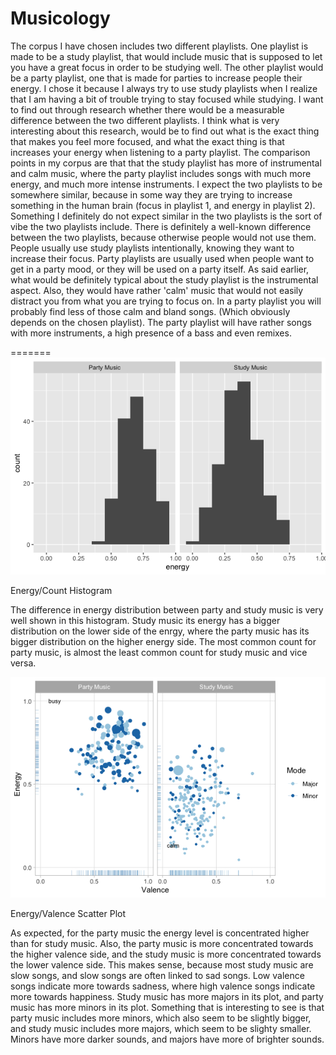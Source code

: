 # Musicology
The corpus I have chosen includes two different playlists. One playlist is made to be a study playlist, that would include music that is supposed to let you have a great focus in order to be studying well. The other playlist would be a party playlist, one that is made for parties to increase people their energy. I chose it because I always try to use study playlists when I realize that I am having a bit of trouble trying to stay focused while studying. I want to find out through research whether there would be a measurable difference between the two different playlists. I think what is very interesting about this research, would be to find out what is the exact thing that makes you feel more focused, and what the exact thing is that increases your energy when listening to a party playlist.
The comparison points in my corpus are that that the study playlist has more of instrumental and calm music, where the party playlist includes songs with much more energy, and much more intense instruments. I expect the two playlists to be somewhere similar, because in some way they are trying to increase something in the human brain (focus in playlist 1, and energy in playlist 2). Something I definitely do not expect similar in the two playlists is the sort of vibe the two playlists include. 
There is definitely a well-known difference between the two playlists, because otherwise people would not use them. People usually use study playlists intentionally, knowing they want to increase their focus. Party playlists are usually used when people want to get in a party mood, or they will be used on a party itself. 
As said earlier, what would be definitely typical about the study playlist is the instrumental aspect. Also, they would have rather 'calm' music that would not easily distract you from what you are trying to focus on. In a party playlist you will probably find less of those calm and bland songs. (Which obviously depends on the chosen playlist). The party playlist will have rather songs with more instruments, a high presence of a bass and even remixes.

=======
![Fig 1](https://github.com/SarahAbdalla97/Musicology/blob/main/energy_histogramplot.png) 

Energy/Count Histogram

The difference in energy distribution between party and study music is very well shown in this histogram. Study music its energy has a bigger distribution on the lower side of the enrgy, where the party music has its bigger distribution on the higher energy side. The most common count for party music, is almost the least common count for study music and vice versa. 

![Fig 2](https://github.com/SarahAbdalla97/Musicology/blob/main/energy_majorminor_plot.png) 

Energy/Valence Scatter Plot

As expected, for the party music the energy level is concentrated higher than for study music. Also, the party music is more concentrated towards the higher valence side, and the study music is more concentrated towards the lower valence side. This makes sense, because most study music are slow songs, and slow songs are often linked to sad songs. Low valence songs indicate more towards sadness, where high valence songs indicate more towards happiness. Study music has more majors in its plot, and party music has more minors in its plot. Something that is interesting to see is that party music includes more minors, which also seem to be slightly bigger, and study music includes more majors, which seem to be slighty smaller. Minors have more darker sounds, and majors have more of brighter sounds. 

